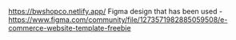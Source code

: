 https://bwshopco.netlify.app/
Figma design that has been used - https://www.figma.com/community/file/1273571982885059508/e-commerce-website-template-freebie